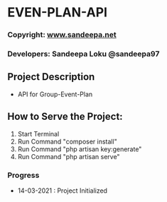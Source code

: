 # EVEN-PLAN-API

### Copyright: www.sandeepa.net
### Developers: Sandeepa Loku @sandeepa97

## Project Description
* API for Group-Event-Plan

## How to Serve the Project:
1. Start Terminal
2. Run Command "composer install"
3. Run Command "php artisan key:generate"
4. Run Command "php artisan serve"

### Progress
* 14-03-2021    :    Project Initialized


